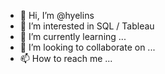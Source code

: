 - 👋 Hi, I’m @hyelins
- 👀 I’m interested in SQL / Tableau
- 🌱 I’m currently learning ...
- 💞️ I’m looking to collaborate on ...
- 📫 How to reach me ...

<!---
hyelins/hyelins is a ✨ special ✨ repository because its `README.md` (this file) appears on your GitHub profile.
You can click the Preview link to take a look at your changes.
--->
